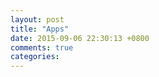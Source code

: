 ```yaml
---
layout: post
title: "Apps"
date: 2015-09-06 22:30:13 +0800
comments: true
categories: 
---
```

<!--more-->
